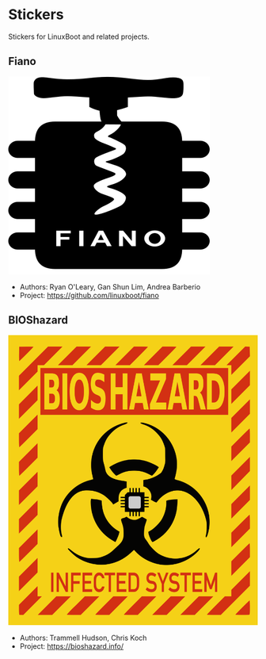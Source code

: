 # Stickers

Stickers for LinuxBoot and related projects.

## Fiano

![Fiano](fiano.svg)

* Authors: Ryan O'Leary, Gan Shun Lim, Andrea Barberio
* Project: https://github.com/linuxboot/fiano

## BIOShazard

![BIOShazard](bioshazard.png)

* Authors: Trammell Hudson, Chris Koch
* Project: https://bioshazard.info/
